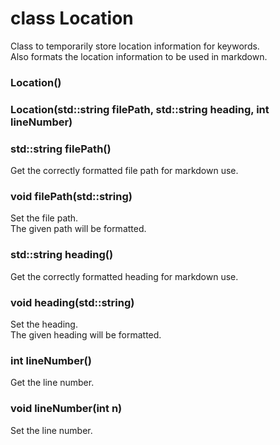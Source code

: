 # class Location
Class to temporarily store location information for keywords.<br>
Also formats the location information to be used in markdown.

### Location()

### Location(std::string filePath, std::string heading, int lineNumber)

### std::string filePath()
Get the correctly formatted file path for markdown use.

### void filePath(std::string)
Set the file path.<br>
The given path will be formatted.

### std::string heading()
Get the correctly formatted heading for markdown use.

### void heading(std::string)
Set the heading.<br>
The given heading will be formatted.

### int lineNumber()
Get the line number.

### void lineNumber(int n)
Set the line number.

